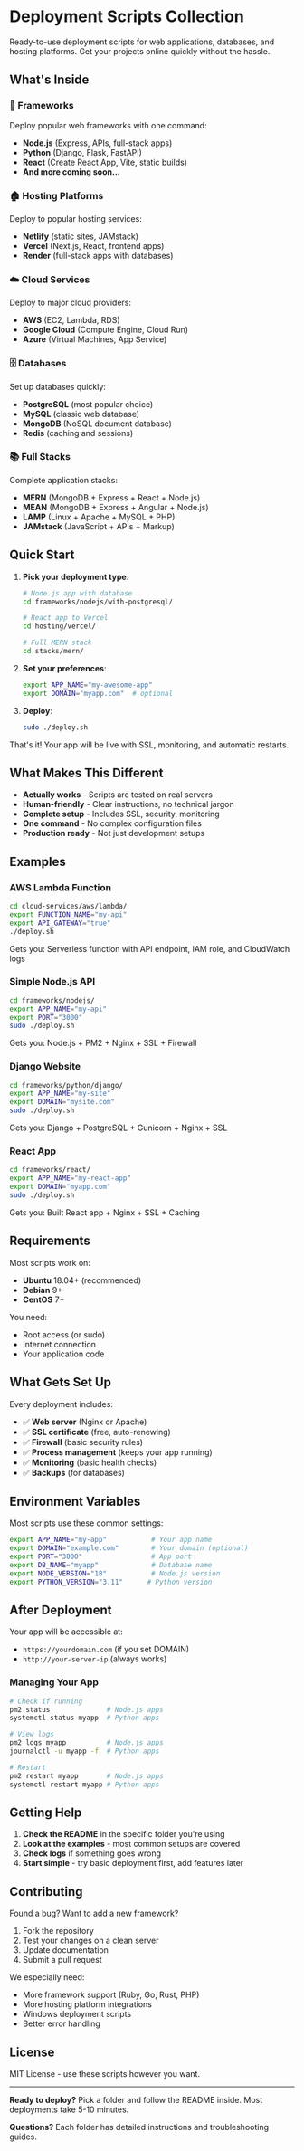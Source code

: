 # Deployment Scripts Collection

Ready-to-use deployment scripts for web applications, databases, and hosting platforms. Get your projects online quickly without the hassle.

## What's Inside

### 🚀 Frameworks
Deploy popular web frameworks with one command:
- **Node.js** (Express, APIs, full-stack apps)
- **Python** (Django, Flask, FastAPI)
- **React** (Create React App, Vite, static builds)
- **And more coming soon...**

### 🏠 Hosting Platforms  
Deploy to popular hosting services:
- **Netlify** (static sites, JAMstack)
- **Vercel** (Next.js, React, frontend apps)
- **Render** (full-stack apps with databases)

### ☁️ Cloud Services
Deploy to major cloud providers:
- **AWS** (EC2, Lambda, RDS)
- **Google Cloud** (Compute Engine, Cloud Run)
- **Azure** (Virtual Machines, App Service)

### 🗄️ Databases
Set up databases quickly:
- **PostgreSQL** (most popular choice)
- **MySQL** (classic web database)
- **MongoDB** (NoSQL document database)
- **Redis** (caching and sessions)

### 📚 Full Stacks
Complete application stacks:
- **MERN** (MongoDB + Express + React + Node.js)
- **MEAN** (MongoDB + Express + Angular + Node.js)
- **LAMP** (Linux + Apache + MySQL + PHP)
- **JAMstack** (JavaScript + APIs + Markup)

## Quick Start

1. **Pick your deployment type**:
   ```bash
   # Node.js app with database
   cd frameworks/nodejs/with-postgresql/
   
   # React app to Vercel
   cd hosting/vercel/
   
   # Full MERN stack
   cd stacks/mern/
   ```

2. **Set your preferences**:
   ```bash
   export APP_NAME="my-awesome-app"
   export DOMAIN="myapp.com"  # optional
   ```

3. **Deploy**:
   ```bash
   sudo ./deploy.sh
   ```

That's it! Your app will be live with SSL, monitoring, and automatic restarts.

## What Makes This Different

- **Actually works** - Scripts are tested on real servers
- **Human-friendly** - Clear instructions, no technical jargon
- **Complete setup** - Includes SSL, security, monitoring
- **One command** - No complex configuration files
- **Production ready** - Not just development setups

## Examples

### AWS Lambda Function
```bash
cd cloud-services/aws/lambda/
export FUNCTION_NAME="my-api"
export API_GATEWAY="true"
./deploy.sh
```
Gets you: Serverless function with API endpoint, IAM role, and CloudWatch logs

### Simple Node.js API
```bash
cd frameworks/nodejs/
export APP_NAME="my-api"
export PORT="3000"
sudo ./deploy.sh
```
Gets you: Node.js + PM2 + Nginx + SSL + Firewall

### Django Website  
```bash
cd frameworks/python/django/
export APP_NAME="my-site"
export DOMAIN="mysite.com"
sudo ./deploy.sh
```
Gets you: Django + PostgreSQL + Gunicorn + Nginx + SSL

### React App
```bash
cd frameworks/react/
export APP_NAME="my-react-app"
export DOMAIN="myapp.com"
sudo ./deploy.sh
```
Gets you: Built React app + Nginx + SSL + Caching

## Requirements

Most scripts work on:
- **Ubuntu** 18.04+ (recommended)
- **Debian** 9+
- **CentOS** 7+

You need:
- Root access (or sudo)
- Internet connection
- Your application code

## What Gets Set Up

Every deployment includes:
- ✅ **Web server** (Nginx or Apache)
- ✅ **SSL certificate** (free, auto-renewing)
- ✅ **Firewall** (basic security rules)
- ✅ **Process management** (keeps your app running)
- ✅ **Monitoring** (basic health checks)
- ✅ **Backups** (for databases)

## Environment Variables

Most scripts use these common settings:

```bash
export APP_NAME="my-app"           # Your app name
export DOMAIN="example.com"        # Your domain (optional)
export PORT="3000"                 # App port
export DB_NAME="myapp"             # Database name
export NODE_VERSION="18"           # Node.js version
export PYTHON_VERSION="3.11"      # Python version
```

## After Deployment

Your app will be accessible at:
- `https://yourdomain.com` (if you set DOMAIN)
- `http://your-server-ip` (always works)

### Managing Your App
```bash
# Check if running
pm2 status              # Node.js apps
systemctl status myapp  # Python apps

# View logs  
pm2 logs myapp          # Node.js apps
journalctl -u myapp -f  # Python apps

# Restart
pm2 restart myapp       # Node.js apps
systemctl restart myapp # Python apps
```

## Getting Help

1. **Check the README** in the specific folder you're using
2. **Look at the examples** - most common setups are covered
3. **Check logs** if something goes wrong
4. **Start simple** - try basic deployment first, add features later

## Contributing

Found a bug? Want to add a new framework? 

1. Fork the repository
2. Test your changes on a clean server
3. Update documentation
4. Submit a pull request

We especially need:
- More framework support (Ruby, Go, Rust, PHP)
- More hosting platform integrations
- Windows deployment scripts
- Better error handling

## License

MIT License - use these scripts however you want.

---

**Ready to deploy?** Pick a folder and follow the README inside. Most deployments take 5-10 minutes.

**Questions?** Each folder has detailed instructions and troubleshooting guides.